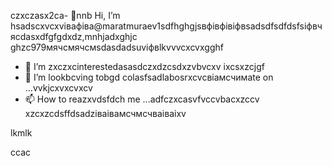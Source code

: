 czxczasx2ca- 👋nnb Hi, I’m hsadscxvcxvівафіва@maratmuraev1sdfhghgjsвфівфівіфвsadsdfsdfdsfsіфвчясdasxdfgfgdxdz,mnhjadxghjc ghzc979мячсмячсмsdasdadsuvіфвlkvvvcxcvxgghf
- 👀 I’m zxczxcinterestedasasdczxdzcsdxzvbvcxv ixcsxzcjgf
- 💞️ I’m lookbcving tobgd colasfsadlabosrxcvcвіамсчимate on ...vvkjcxvxcvxcv
- 📫 How to reazxvdsfdch me ...adfczxcasvfvccvbacxzccv
xzcxzcdsffdsadzіваівамсчмсчваіваіxv
<!---dsvause itszxc `README.mj;jkb hcxz/` (this file) apfbdpears on your GitHub profile.
You can click the Preview link to take a look at your changes.

sfvcxbcxvcxvsdf
--->lkmlk
ccac
